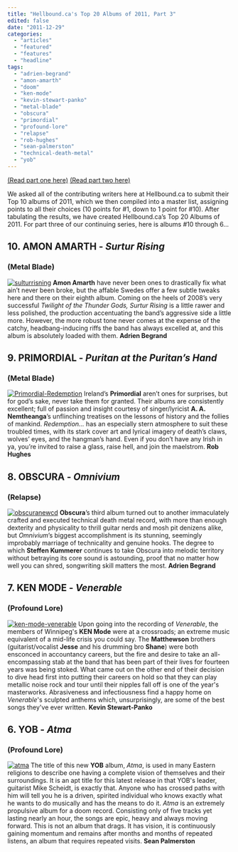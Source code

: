 ```yaml
---
title: "Hellbound.ca's Top 20 Albums of 2011, Part 3"
edited: false
date: "2011-12-29"
categories:
  - "articles"
  - "featured"
  - "features"
  - "headline"
tags:
  - "adrien-begrand"
  - "amon-amarth"
  - "doom"
  - "ken-mode"
  - "kevin-stewart-panko"
  - "metal-blade"
  - "obscura"
  - "primordial"
  - "profound-lore"
  - "relapse"
  - "rob-hughes"
  - "sean-palmerston"
  - "technical-death-metal"
  - "yob"
---
```


[(Read part one here)](http://www.hellbound.ca/2011/12/hellbound-top-20-albums-of-2011-part-1/) [(Read part two here)](http://www.hellbound.ca/2011/12/hellbound-top-20-albums-of-2011-part-2/)

We asked all of the contributing writers here at Hellbound.ca to submit their Top 10 albums of 2011, which we then compiled into a master list, assigning points to all their choices (10 points for #1, down to 1 point for #10). After tabulating the results, we have created Hellbound.ca’s Top 20 Albums of 2011. For part three of our continuing series, here is albums #10 through 6…

## 10\. AMON AMARTH - _Surtur Rising_

### (Metal Blade)

[![](http://www.hellbound.ca/wp-content/uploads/2011/03/sulturrisning-150x150.jpg "sulturrisning")](http://www.hellbound.ca/wp-content/uploads/2011/03/sulturrisning.jpg) **Amon Amarth** have never been ones to drastically fix what ain’t never been broke, but the affable Swedes offer a few subtle tweaks here and there on their eighth album. Coming on the heels of 2008’s very successful _Twilight of the Thunder Gods, Surtur Rising_ is a little rawer and less polished, the production accentuating the band’s aggressive side a little more. However, the more robust tone never comes at the expense of the catchy, headbang-inducing riffs the band has always excelled at, and this album is absolutely loaded with them. **Adrien Begrand**

## 9\. PRIMORDIAL - _Puritan at the Puritan’s Hand_

### (Metal Blade)

[![](http://www.hellbound.ca/wp-content/uploads/2011/11/Primordial-Redemption-182x182.jpg "Primordial-Redemption")](http://www.hellbound.ca/wp-content/uploads/2011/11/Primordial-Redemption.jpg) Ireland’s **Primordial** aren’t ones for surprises, but for god’s sake, never take them for granted. Their albums are consistently excellent; full of passion and insight courtesy of singer/lyricist **A. A. Nemtheanga**’s unflinching treatises on the lessons of history and the follies of mankind. _Redemption…_ has an especially stern atmosphere to suit these troubled times, with its stark cover art and lyrical imagery of death’s claws, wolves’ eyes, and the hangman’s hand. Even if you don’t have any Irish in ya, you’re invited to raise a glass, raise hell, and join the maelstrom. **Rob Hughes**

## 8\. OBSCURA - _Omnivium_

### (Relapse)

[![](http://www.hellbound.ca/wp-content/uploads/2011/07/obscuranewcd-182x182.jpg "obscuranewcd")](http://www.hellbound.ca/wp-content/uploads/2011/07/obscuranewcd.jpg) **Obscura**’s third album turned out to another immaculately crafted and executed technical death metal record, with more than enough dexterity and physicality to thrill guitar nerds and mosh pit denizens alike, but _Omnivium_’s biggest accomplishment is its stunning, seemingly improbably marriage of technicality and genuine hooks. The degree to which **Steffen Kummerer** continues to take Obscura into melodic territory without betraying its core sound is astounding, proof that no matter how well you can shred, songwriting skill matters the most. **Adrien Begrand**

## 7\. KEN MODE - _Venerable_

### (Profound Lore)

[![](http://www.hellbound.ca/wp-content/uploads/2011/12/ken-mode-venerable-182x182.jpg "ken-mode-venerable")](http://www.hellbound.ca/wp-content/uploads/2011/12/ken-mode-venerable.jpg) Upon going into the recording of _Venerable_, the members of Winnipeg's **KEN Mode** were at a crossroads; an extreme music equivalent of a mid-life crisis you could say. The **Matthewson** brothers (guitarist/vocalist **Jesse** and his drumming bro **Shane**) were both ensconced in accountancy careers, but the fire and desire to take an all-encompassing stab at the band that has been part of their lives for fourteen years was being stoked. What came out on the other end of their decision to dive head first into putting their careers on hold so that they can play metallic noise rock and tour until their nipples fall off is one of the year's masterworks. Abrasiveness and infectiousness find a happy home on _Venerable_'s sculpted anthems which, unsurprisingly, are some of the best songs they've ever written. **Kevin Stewart-Panko**

## 6\. YOB - _Atma_

### (Profound Lore)

[![](http://www.hellbound.ca/wp-content/uploads/2011/07/atma-150x150.jpg "atma")](http://www.hellbound.ca/wp-content/uploads/2011/07/atma.jpg) The title of this new **YOB** album, _Atma_, is used in many Eastern religions to describe one having a complete vision of themselves and their surroundings. It is an apt title for this latest release in that YOB's leader, guitarist Mike Scheidt, is exactly that. Anyone who has crossed paths with him will tell you he is a driven, spirited individual who knows exactly what he wants to do musically and has the means to do it. _Atma_ is an extremely propulsive album for a doom record. Consisting only of five tracks yet lasting nearly an hour, the songs are epic, heavy and always moving forward. This is not an album that drags. It has vision, it is continuously gaining momentum and remains after months and months of repeated listens, an album that requires repeated visits. **Sean Palmerston**
